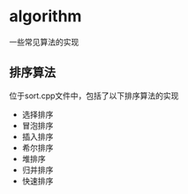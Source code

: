 # algorithm
一些常见算法的实现

## 排序算法
位于sort.cpp文件中，包括了以下排序算法的实现
- 选择排序
- 冒泡排序
- 插入排序
- 希尔排序
- 堆排序
- 归并排序
- 快速排序
